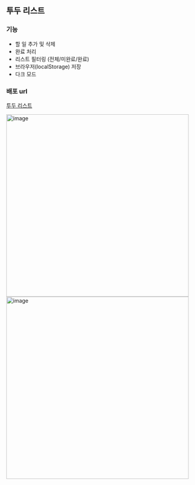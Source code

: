 ## 투두 리스트
### 기능
- 할 일 추가 및 삭제
- 완료 처리
- 리스트 필터링 (전체/미완료/완료)
- 브라우저(localStorage) 저장
- 다크 모드

### 배포 url
[투두 리스트](to-do-list-dulcis-hortus.vercel.app/)

<img width="483" alt="image" src="https://github.com/dulcis-hortus/to-do-list/assets/48275781/d681a821-65da-416c-b886-6164f89c9ad1">
<img width="483" alt="image" src="https://github.com/dulcis-hortus/to-do-list/assets/48275781/dc14d0d8-9f7f-468e-a271-53c830490260">


